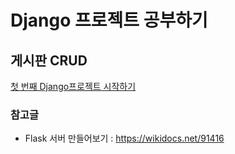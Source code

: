 # Django 프로젝트 공부하기
## 게시판 CRUD 
[첫 번째 Django프로젝트 시작하기](https://wikidocs.net/91422)

### 참고글
- Flask 서버 만들어보기 : https://wikidocs.net/91416
